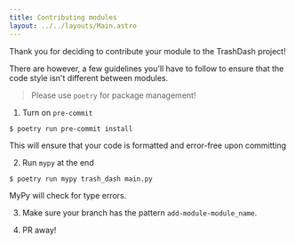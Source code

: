 ```yaml
---
title: Contributing modules
layout: ../../layouts/Main.astro
---
```


Thank you for deciding to contribute your module to the TrashDash project!

There are however, a few guidelines you'll have to follow to ensure that the code style isn't different between modules.

> Please use `poetry` for package management!

1. Turn on `pre-commit`

```shell
$ poetry run pre-commit install
```

This will ensure that your code is formatted and error-free upon committing

2. Run `mypy` at the end

```shell
$ poetry run mypy trash_dash main.py
```

MyPy will check for type errors.

3. Make sure your branch has the pattern `add-module-module_name`.

4. PR away!
